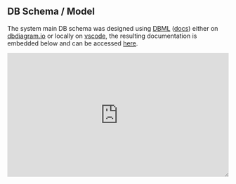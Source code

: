 
## DB Schema / Model

The system main DB schema was designed using [DBML](https://dbml.dbdiagram.io/home/) ([docs](https://dbml.dbdiagram.io/docs/)) either on [dbdiagram.io](http://dbdiagram.io) or locally on [vscode](https://marketplace.visualstudio.com/items?itemName=duynvu.dbml-language), the resulting documentation is embedded below and can be accessed [here](https://dbdiagram.io/d/SolarMap-66022cd1ae072629cef083d0).

<div class="resizer ugly" style="aspect-ratio: 16 / 9; width:100%; display:flex; margin:0; padding:0; resize:vertical; overflow:hidden">
<iframe style="flex-grow:1; margin:0; padding:0; border:0" src='https://dbdiagram.io/d/SolarMap-66022cd1ae072629cef083d0'> </iframe>
</div>
